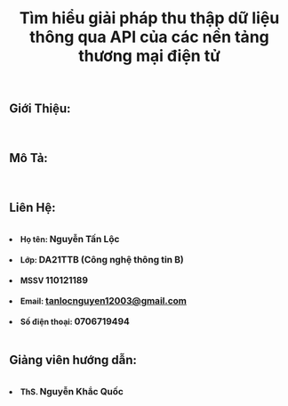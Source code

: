 
<!-- # cn-da21ttb-nguyentanloc-giaiphapthuthapdulieu-api-tmdt -->
 

    

<!DOCTYPE html>
<html lang="en">
<head>
    <meta charset="UTF-8">
    <meta name="viewport" content="width=device-width, initial-scale=1.0">
</head>

<body>
    <h1 Style="text-align:center ;" href="https://github.com/tanlocnguyen151203/cn-da21ttb-nguyentanloc-giaiphapthuthapdulieu-api-tmdt.git" >Tìm hiểu giải pháp thu thập dữ liệu thông qua API của các nền tảng thương mại điện tử</h1><br>
    <h2>Giới Thiệu:</h2><br>
<p><font size="3" > </font> </p>     

<h2>Mô Tả:</h2><br>

<p></p>

<p></p>

<p></p>

<p></p>



<h2>Liên Hệ:</h2><br>

<li><b>Họ tên: <font size="3" >Nguyễn Tấn Lộc</font></b></li></br>
<li><b>Lớp: <font size="3" >DA21TTB (Công nghệ thông tin B)</font></b></li></br>
<li><b>MSSV <font size="3" >110121189</font></b></li></br>
<li><b>Email: <a href="mailto:tanlocnguyen12003@gmail.com" target="_blank" ><font size="3" >tanlocnguyen12003@gmail.com</font></a></b></li></br>
<li><b>Số điện thoại: <font size="3" >0706719494</font></b></li></br>

<h2>Giảng viên hướng dẫn:</h2><br>

<li><b>ThS. <font size="3" >Nguyễn Khắc Quốc</font></b></li></br>

</body>
</html>
